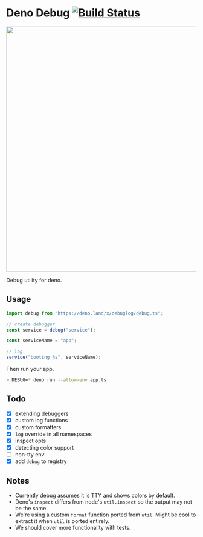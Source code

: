 # Deno Debug [![Build Status](https://travis-ci.org/rista404/deno-debug.svg?branch=master)](https://travis-ci.org/rista404/deno-debug)

<img width="647" src="https://raw.githubusercontent.com/rista404/deno-debug/master/demo.png">

Debug utility for deno.

## Usage

```javascript
import debug from "https://deno.land/x/debuglog/debug.ts";

// create debugger
const service = debug("service");

const serviceName = "app";

// log
service("booting %s", serviceName);
```

Then run your app.

```sh
> DEBUG=* deno run --allow-env app.ts
```

## Todo

- [x] extending debuggers
- [x] custom log functions
- [x] custom formatters
- [x] `log` override in all namespaces
- [x] inspect opts
- [x] detecting color support
- [ ] non-tty env
- [x] add `debug` to registry

## Notes

- Currently debug assumes it is TTY and shows colors by default.
- Deno's `inspect` differs from node's `util.inspect` so the output may not be the same.
- We're using a custom `format` function ported from `util`. Might be cool to extract it when `util` is ported entirely.
- We should cover more functionality with tests.
